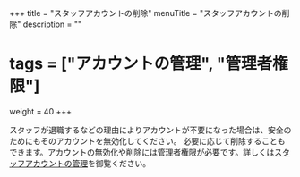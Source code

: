 +++
title = "スタッフアカウントの削除"
menuTitle = "スタッフアカウントの削除"
description = ""
# tags = ["アカウントの管理", "管理者権限"]
weight = 40
+++


スタッフが退職するなどの理由によりアカウントが不要になった場合は、安全のためにもそのアカウントを無効化してください。
必要に応じて削除することもできます。アカウントの無効化や削除には管理者権限が必要です。詳しくは[スタッフアカウントの管理](/org/staff/manage/)を御覧ください。

<!--

## 全スタッフのアカウントを削除する

Nipo Plusの利用を辞めるときは退会処理をすることで全スタッフのアカウントをまとめて削除できます。

1. 組織設定をクリック
1. 組織全般までスクロール
1. 退会のボタンをクリック
1. 確認メッセージフォームに delete と入力

{{<imgproc leave.png "退会は組織設定から組織全般セクションにあります" />}}

退会のボタンをクリックすると確認のダイアログが表示されます。誤操作を防ぐための措置として削除時に delete  とタイプする必要があります。

{{<imgproc delete.png "NipoPlusを退会するには入力フォームにdeleteとタイプします。この操作は管理者権限が必要です" />}}

退会が完了すると権限がなくなるため、権限エラーのメッセージが表示されます。
それと同時に「退会が完了しました。ご利用ありがとうございました」のメッセージが表示されます。  
最後にOKボタンをクリックするとログイン画面に切り替わります。以上で退会処理が完了します。

- 全てのスタッフのアカウントがまとめて削除されます
- [GOLD PLAN](/price/fee/)に加入している場合、GOLD PLANが失効し、次回以降の請求がなくなります
- NipoPlusで作成した全ての日報、タスク、グループが削除されます
-->
